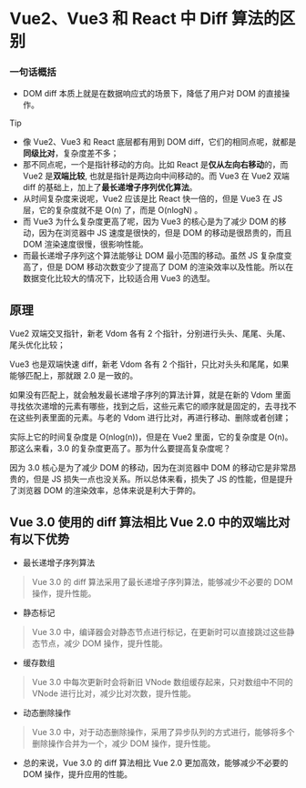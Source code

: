 # Vue2、Vue3 和 React 中 Diff 算法的区别

### 一句话概括

-   DOM diff 本质上就是在数据响应式的场景下，降低了用户对 DOM 的直接操作。

> [!tip]
>
> -   像 Vue2、Vue3 和 React 底层都有用到 DOM diff，它们的相同点呢，就都是**同级比对**，复杂度差不多；
> -   那不同点呢，一个是指针移动的方向。比如 React 是**仅从左向右移动**的，而 Vue2 是**双端比较**, 也就是指针是两边向中间移动的。而 Vue3 在 Vue2 双端 diff 的基础上，加上了**最长递增子序列优化算法**。
> -   从时间复杂度来说呢，Vue2 应该是比 React 快一倍的，但是 Vue3 在 JS 层，它的复杂度就不是 O(n) 了，而是 O(nlogN) 。
> -   而 Vue3 为什么复杂度更高了呢，因为 Vue3 的核心是为了减少 DOM 的移动，因为在浏览器中 JS 速度是很快的，但是 DOM 的移动是很昂贵的，而且 DOM 渲染速度很慢，很影响性能。
> -   而最长递增子序列这个算法能够让 DOM 最小范围的移动。虽然 JS 复杂度变高了，但是 DOM 移动次数变少了提高了 DOM 的渲染效率以及性能。所以在数据变化比较大的情况下，比较适合用 Vue3 的选型。

## 原理

Vue2 双端交叉指针，新老 Vdom 各有 2 个指针，分别进行头头、尾尾、头尾、尾头优化比较；

Vue3 也是双端快速 diff，新老 Vdom 各有 2 个指针，只比对头头和尾尾，如果能够匹配上，那就跟 2.0 是一致的。

如果没有匹配上，就会触发最长递增子序列的算法计算，就是在新的 Vdom 里面寻找依次递增的元素有哪些，找到之后，这些元素它的顺序就是固定的，去寻找不在这些列表里面的元素。与老的 Vdom 进行比对，再进行移动、删除或者创建；

实际上它的时间复杂度是 O(nlog(n))，但是在 Vue2 里面，它的复杂度是 O(n)。那这么来看，3.0 的复杂度更高了。那为什么要提高复杂度呢？

因为 3.0 核心是为了减少 DOM 的移动，因为在浏览器中 DOM 的移动它是非常昂贵的，但是 JS 损失一点也没关系。所以总体来看，损失了 JS 的性能，但是提升了浏览器 DOM 的渲染效率，总体来说是利大于弊的。

## Vue 3.0 使用的 diff 算法相比 Vue 2.0 中的双端比对有以下优势

-   最长递增子序列算法

> Vue 3.0 的 diff 算法采用了最长递增子序列算法，能够减少不必要的 DOM 操作，提升性能。

-   静态标记

> Vue 3.0 中，编译器会对静态节点进行标记，在更新时可以直接跳过这些静态节点，减少 DOM 操作，提升性能。

-   缓存数组

> Vue 3.0 中每次更新时会将新旧 VNode 数组缓存起来，只对数组中不同的 VNode 进行比对，减少比对次数，提升性能。

-   动态删除操作

> Vue 3.0 中，对于动态删除操作，采用了异步队列的方式进行，能够将多个删除操作合并为一个，减少 DOM 操作，提升性能。

-   总的来说，Vue 3.0 的 diff 算法相比 Vue 2.0 更加高效，能够减少不必要的 DOM 操作，提升应用的性能。

